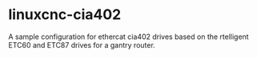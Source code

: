 # linuxcnc-cia402

A sample configuration for ethercat cia402 drives based on the rtelligent ETC60 and ETC87 drives for a gantry router.
